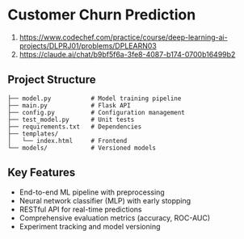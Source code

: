 # Customer Churn Prediction

1. https://www.codechef.com/practice/course/deep-learning-ai-projects/DLPRJ01/problems/DPLEARN03 
2. https://claude.ai/chat/b9bf5f6a-3fe8-4087-b174-0700b16499b2

## Project Structure
```
├── model.py           # Model training pipeline
├── main.py            # Flask API
├── config.py          # Configuration management
├── test_model.py      # Unit tests
├── requirements.txt   # Dependencies
├── templates/
│   └── index.html     # Frontend
└── models/            # Versioned models
```

## Key Features
- End-to-end ML pipeline with preprocessing
- Neural network classifier (MLP) with early stopping
- RESTful API for real-time predictions
- Comprehensive evaluation metrics (accuracy, ROC-AUC)
- Experiment tracking and model versioning
